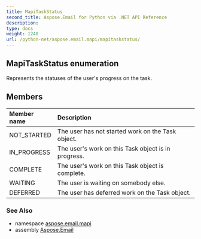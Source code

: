 ```yaml
---
title: MapiTaskStatus
second_title: Aspose.Email for Python via .NET API Reference
description: 
type: docs
weight: 1240
url: /python-net/aspose.email.mapi/mapitaskstatus/
---
```


## MapiTaskStatus enumeration

Represents the statuses of the user's progress on the task.

## Members
| Member name | Description |
| :- | :- |
|NOT_STARTED|The user has not started work on the Task object.|
|IN_PROGRESS|The user's work on this Task object is in progress.|
|COMPLETE|The user's work on this Task object is complete.|
|WAITING|The user is waiting on somebody else.|
|DEFERRED|The user has deferred work on the Task object.|

### See Also

* namespace [aspose.email.mapi](/email/python-net/aspose.email.mapi/)
* assembly [Aspose.Email](/email/python-net/)

